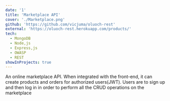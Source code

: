 ```yaml
---
date: '1'
title: 'Marketplace API'
cover: './Marketplace.png'
github: 'https://github.com/vicjuma/oluoch-rest'
external: 'https://oluoch-rest.herokuapp.com/products/'
tech:
  - MongoDB
  - Node,js
  - Express,js
  - OWASP
  - REST
showInProjects: true
---
```


An online marketplace API. When integrated with the front-end, it can create products and orders for authorized users(JWT). Users are to sign up and then log in in order to perform all the CRUD operations on the marketplace
